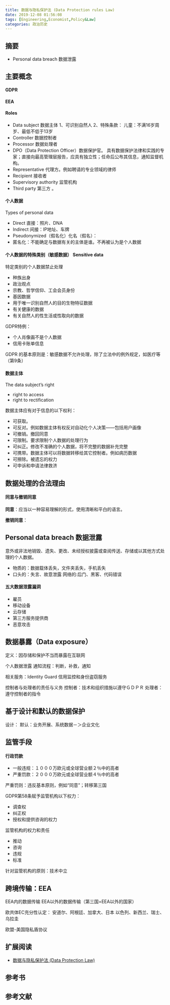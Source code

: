 ```yaml
---
title: 数据与隐私保护法 (Data Protection rules Law)
date: 2019-12-08 01:56:08
tags: [Engineering,Economist,Policy&Law]
categories: 政治历史
---
```


## 摘要

- Personal data breach  数据泄露

<!--more-->

## 主要概念

#### GDPR

#### EEA

#### Roles

- Data subject  数据主体   1、可识别自然人 2、特殊条款： 儿童：不满16岁周岁、最低不低于13岁
- Controller 数据控制者
- Processor 数据处理者
- DPO（Data Protection Officer）数据保护官。
	具有数据保护法律和实践的专家；直接向最高管理层报告，应具有独立性；任命后公布其信息，通知监督机构。
- Representative 代理方。例如聘请的专业领域的律师
- Recipient 接收者
- Supervisory authority 监管机构
- Third party 第三方 。

#### 个人数据
Types of personal data

- Direct 直接：照片、DNA
- Indirect 间接：IP地址、车牌
- Pseudonymized（假名化）化名（假名）：
- 匿名化：不能确定与数据有关的主体是谁。不再被认为是个人数据


#### 个人数据的特殊类别（敏感数据） Sensitive data
特定类别的个人数据禁止处理
- 种族出身
- 政治观点
- 宗教、哲学信仰、工会会员身份
- 基因数据
- 用于唯一识别自然人的目的生物特征数据  
- 有关健康的数据
- 有关自然人的性生活或性取向的数据

GDPR特例：
- 个人肖像画不是个人数据
- 信用卡账单信息

GDPR 的基本原则是：敏感数据不允许处理，除了立法中的例外规定，如医疗等（第9条）

#### 数据主体

The data subject’s right

- right to access
- right to rectification

数据主体应有对于信息的以下权利：
- 可获取。
- 可反对。例如数据主体有权反对自动化个人决策——包括用户画像
- 可撤销。撤回同意
- 可限制。要求限制个人数据的处理行为
- 可纠正。修改不准确的个人数据，将不完整的数据补充完整
- 可携带。数据主体可以将数据转移给其它控制者。例如病历数据
- 可擦除。被遗忘的权力
- 可申诉和申请法律救济


## 数据处理的合法理由

#### 同意与撤销同意

**同意**：应当以一种容易理解的形式，使用清晰和平白的语言。

**撤销同意**：


## Personal data breach  数据泄露

意外或非法地销毁、遗失、更改、未经授权披露或查阅传送、存储或以其他方式处理的个人数据。

- 物质的：数据载体丢失，文件夹丢失，手机丢失
- 口头的：失言、故意泄露 网络的:后门、黑客、代码错误

#### 五大数据泄露漏洞

- 雇员
- 移动设备
- 云存储
- 第三方服务提供商
- 恶意攻击

## 数据暴露（Data exposure）
定义：因存储和保护不当而暴露在互联网

个人数据泄露
通知流程：判断，补救，通知

相关服务：Identity Guard 信用监控和身份盗窃服务

控制者与处理者的责任与义务
控制者：技术和组织措施以遵守ＧＤＰＲ
处理者：遵守控制者的指令



## 基于设计和默认的数据保护

设计：
默认：业务开展、系统数据－＞企业文化

## 监管手段

#### 行政罚款

- 一般违规：１０００万欧元或全球营业额２％中的高者
- 严重罚款：２０００万欧元或全球营业额４％中的高者

严重罚则：违反基本原则，例如“同意”；转移第三国

GDPR第58条赋予监管机构以下权力：
-	调查权
-	纠正权
-	授权和提供咨询的权力

监管机构的权力和责任
-	推动
-	咨询
-	违规
-	标准

针对监管机构的原则：技术中立

## 跨境传输：EEA

EEA内的数据传输
EEA以外的数据传输（第三国=EEA以外的国家）

欧共体EC充分性认定：
安道尔、阿根廷、加拿大、日本
以色列、新西兰、瑞士、乌拉圭

欧盟-美国隐私盾协议

## 扩展阅读

- [数据与隐私保护法 (Data Protection Law)](https://riboseyim.github.io/2019/12/08/Law-of-PDO/)

## 参考书

## 参考文献
